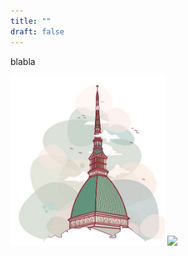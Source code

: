 ```yaml
---
title: ""
draft: false
---
```


blabla

<a href='trn'><img src="torino.png" width=49%></a>
<a href='waw'><img src="warszawa.png" width=49%></a>
